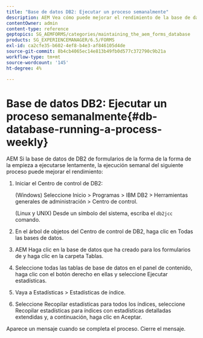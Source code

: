 ```yaml
---
title: "Base de datos DB2: Ejecutar un proceso semanalmente"
description: AEM Vea cómo puede mejorar el rendimiento de la base de datos de formularios DB2 de la plataforma de datos de la plataforma de formularios de la.
contentOwner: admin
content-type: reference
geptopics: SG_AEMFORMS/categories/maintaining_the_aem_forms_database
products: SG_EXPERIENCEMANAGER/6.5/FORMS
exl-id: ca2cfe35-b602-4ef8-b4e3-af846105d4de
source-git-commit: 8b4cb4065ec14e813b49fb0d577c372790c9b21a
workflow-type: tm+mt
source-wordcount: '145'
ht-degree: 4%

---
```


# Base de datos DB2: Ejecutar un proceso semanalmente{#db-database-running-a-process-weekly}

AEM Si la base de datos de DB2 de formularios de la forma de la forma de la empieza a ejecutarse lentamente, la ejecución semanal del siguiente proceso puede mejorar el rendimiento:

1. Iniciar el Centro de control de DB2:

   (Windows) Seleccione Inicio > Programas > IBM DB2 > Herramientas generales de administración > Centro de control.

   (Linux y UNIX) Desde un símbolo del sistema, escriba el `db2jcc` comando.

1. En el árbol de objetos del Centro de control de DB2, haga clic en Todas las bases de datos.
1. AEM Haga clic en la base de datos que ha creado para los formularios de y haga clic en la carpeta Tablas.
1. Seleccione todas las tablas de base de datos en el panel de contenido, haga clic con el botón derecho en ellas y seleccione Ejecutar estadísticas.
1. Vaya a Estadísticas > Estadísticas de índice.
1. Seleccione Recopilar estadísticas para todos los índices, seleccione Recopilar estadísticas para índices con estadísticas detalladas extendidas y, a continuación, haga clic en Aceptar.

Aparece un mensaje cuando se completa el proceso. Cierre el mensaje.
